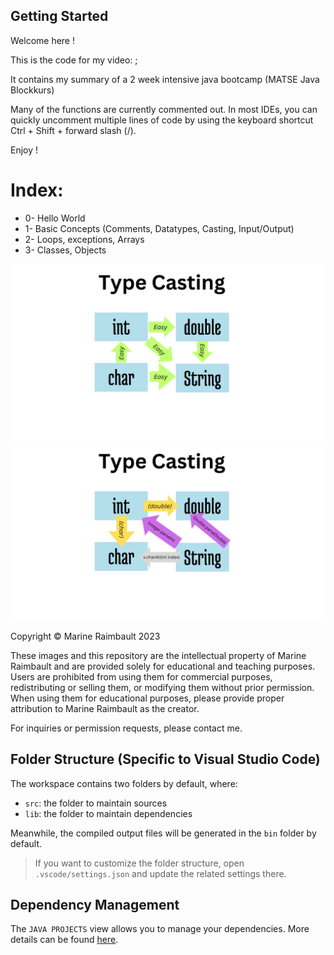 ## Getting Started
Welcome here ! 

This is the code for my video: ;

It contains my summary of a 2 week intensive java bootcamp (MATSE Java Blockkurs) 

Many of the functions are currently commented out. In most IDEs, you can quickly uncomment multiple lines of code by using the keyboard shortcut Ctrl + Shift + forward slash (/).

Enjoy !

# Index: 
- 0- Hello World
- 1- Basic Concepts (Comments, Datatypes, Casting, Input/Output)
- 2- Loops, exceptions, Arrays
- 3- Classes, Objects

![Easy Casting](1.png)
![Hard Casting](2.png)

Copyright © Marine Raimbault 2023

These images and this repository are the intellectual property of Marine Raimbault and are provided solely for educational and teaching purposes. Users are prohibited from using them for commercial purposes, redistributing or selling them, or modifying them without prior permission. When using them for educational purposes, please provide proper attribution to Marine Raimbault as the creator.

For inquiries or permission requests, please contact me.


## Folder Structure (Specific to Visual Studio Code)

The workspace contains two folders by default, where:

- `src`: the folder to maintain sources
- `lib`: the folder to maintain dependencies

Meanwhile, the compiled output files will be generated in the `bin` folder by default.

> If you want to customize the folder structure, open `.vscode/settings.json` and update the related settings there.

## Dependency Management

The `JAVA PROJECTS` view allows you to manage your dependencies. More details can be found [here](https://github.com/microsoft/vscode-java-dependency#manage-dependencies).
